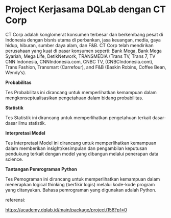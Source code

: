 # Project Kerjasama DQLab dengan CT Corp

CT Corp adalah konglomerat konsumen terbesar dan berkembang pesat di Indonesia dengan bisnis utama di perbankan, jasa keuangan, media, gaya hidup, hiburan, sumber daya alam, dan F&B. CT Corp telah mendirikan perusahaan yang kuat di pasar konsumen seperti: Bank Mega, Bank Mega Syariah, Mega Life, DetikNetwork, TRANSMEDIA (Trans TV, Trans 7, TV CNN Indonesia, CNNIndonesia.com, CNBC TV, (CNBCIndonesia.com), Trans Fashion, Transmart (Carrefour), and F&B (Baskin Robins, Coffee Bean, Wendy’s).

**Probabilitas**

Tes Probabilitas ini dirancang untuk memperlihatkan kemampuan dalam mengkonseptualisasikan pengetahuan dalam bidang probabilitas.

**Statistik**

Tes Statistik ini dirancang untuk memperlihatkan pengetahuan terkait dasar-dasar ilmu statistik.

**Interpretasi Model**

Tes Interpretasi Model ini  dirancang untuk memperlihatkan kemampuan dalam memberikan insight/kesimpulan dan pengambilan keputusan pendukung terkait dengan model yang dibangun melalui penerapan data science.

**Tantangan Pemrograman Python**

Tes Pemograman ini dirancang untuk memperlihatkan kemampuan dalam menerapkan logical thinking (berfikir logis) melalui kode-kode program yang ditanyakan. Bahasa pemrograman yang digunakan adalah Python.


referensi:

https://academy.dqlab.id/main/package/project/158?pf=0
